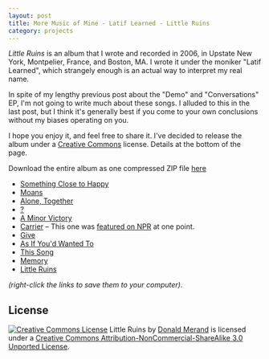 ```yaml
---
layout: post
title: More Music of Mine - Latif Learned - Little Ruins
category: projects
---
```


*Little Ruins* is an album that I wrote and recorded in 2006, in Upstate New York, Montpelier, France, and Boston, MA. I wrote it under the moniker "Latif Learned", which strangely enough is an actual way to interpret my real name.

In spite of my lengthy previous post about the "Demo" and "Conversations" EP, I'm not going to write much about these songs. I alluded to this in the last post, but I think it's generally best if you come to your own conclusions without my biases operating on you.

I hope you enjoy it, and feel free to share it. I've decided to release the album under a [Creative Commons](http://creativecommons.org) license. Details at the bottom of the page.

Download the entire album as one compressed ZIP file [here](http://embed.donaldmerand.com/ll/ll-little-ruins.zip)

- [Something Close to Happy](http://embed.donaldmerand.com/1342710016/01-Something-Close-to-Happy.mp3)
- [Moans](http://embed.donaldmerand.com/1342709986/02-Moans.mp3)
- [Alone, Together](http://embed.donaldmerand.com/1342710342/03-Alone-Together.mp3)
- [?](http://embed.donaldmerand.com/1342710396/04-QuestionMark.mp3)
- [A Minor Victory](http://embed.donaldmerand.com/1342710466/05-A-Minor-Victory.mp3)
- [Carrier](http://embed.donaldmerand.com/1342710543/06-Carrier.mp3) – This one was [featured on NPR](http://www.npr.org/templates/story/story.php?storyId=5298286) at one point.
- [Give](http://embed.donaldmerand.com/1342710671/07-Give.mp3)
- [As If You'd Wanted To](http://embed.donaldmerand.com/1342710725/08-As-if-You'd-Wanted-to.mp3)
- [This Song](http://embed.donaldmerand.com/1342710991/09-This-Song.mp3)
- [Memory](http://embed.donaldmerand.com/1342712345/10-Memory.mp3)
- [Little Ruins](http://embed.donaldmerand.com/1342711871/11-Little-Ruins.mp3)

*(right-click the links to save them to your computer)*.


License
-------

<a rel="license" href="http://creativecommons.org/licenses/by-nc-sa/3.0/deed.en_US"><img alt="Creative Commons License" src="http://i.creativecommons.org/l/by-nc-sa/3.0/88x31.png" class="left pad-right"></a>
Little Ruins by <a xmlns:cc="http://creativecommons.org/ns#" href="http://donaldmerand.com" property="cc:attributionName" rel="cc:attributionURL">Donald Merand</a> is licensed under a <a rel="license" href="http://creativecommons.org/licenses/by-nc-sa/3.0/deed.en_US">Creative Commons Attribution-NonCommercial-ShareAlike 3.0 Unported License</a>.
